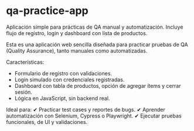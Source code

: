 # qa-practice-app
Aplicación simple para prácticas de QA manual y automatización. Incluye flujo de registro, login y dashboard con lista de productos.

Esta es una aplicación web sencilla diseñada para practicar pruebas de QA (Quality Assurance), tanto manuales como automatizadas.

Características:
- Formulario de registro con validaciones.
- Login simulado con credenciales registradas.
- Dashboard con tabla de productos, opción de agregar ítems y cerrar sesión.
- Lógica en JavaScript, sin backend real.

Ideal para:
✔ Practicar test cases y reportes de bugs.
✔ Aprender automatización con Selenium, Cypress o Playwright.
✔ Ejecutar pruebas funcionales, de UI y validaciones.

